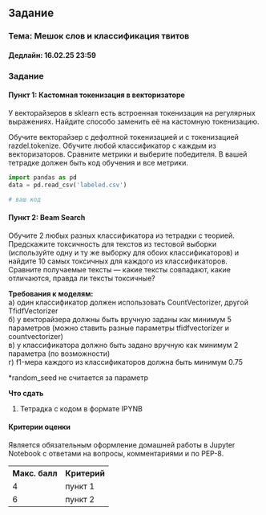## Задание

### **Тема: Мешок слов и классификация твитов**

#### **Дедлайн**: 16.02.25 23:59

### Задание
#### Пункт 1: Кастомная токенизация в векторизаторе
У векторайзеров в sklearn есть встроенная токенизация на регулярных выражениях. Найдите способо заменить её на кастомную токенизацию.

Обучите векторайзер с дефолтной токенизацией и с токенизацией razdel.tokenize. Обучите любой классификатор с каждым из векторизаторов. Сравните метрики и выберите победителя. В вашей тетрадке должен быть код обучения и все метрики.

    
```python
import pandas as pd
data = pd.read_csv('labeled.csv')

# ваш код
```

#### Пункт 2: Beam Search
Обучите 2 любых разных классификатора из тетрадки с теорией. Предскажите токсичность для текстов из тестовой выборки (используйте одну и ту же выборку для обоих классификаторов) и найдите 10 самых токсичных для каждого из классификаторов. Сравните получаемые тексты — какие тексты совпадают, какие отличаются, правда ли тексты токсичные?

**Требования к моделям:**   
а) один классификатор должен использовать CountVectorizer, другой TfidfVectorizer  
б) у векторайзера должны быть вручную заданы как минимум 5 параметров (можно ставить разные параметры tfidfvectorizer и countvectorizer)  
в) у классификатора должно быть задано вручную как минимум 2 параметра (по возможности)  
г) f1-мера каждого из классификаторов должна быть минимум 0.75  

*random_seed не считается за параметр

**Что сдать**
1. Тетрадка с кодом в формате IPYNB

#### Критерии оценки
Является обязательным оформление домашней работы в Jupyter Notebook с ответами на вопросы, комментариями и по PEP-8.
<table>
    <tr><th>Макс. балл</th><th>Критерий</th></tr>
    <tr><td>4</td><td>пункт 1</td></tr>    
    <tr><td>6</td><td>пункт 2</td></tr>    
</table>
